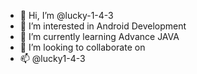 - 👋 Hi, I’m @lucky-1-4-3
- 👀 I’m interested in Android Development
- 🌱 I’m currently learning Advance JAVA
- 💞️ I’m looking to collaborate on 
- 📫 @lucky1-4-3

<!---
lucky-1-4-3/lucky-1-4-3 is a ✨ special ✨ repository because its `README.md` (this file) appears on your GitHub profile.
You can click the Preview link to take a look at your changes.
--->
